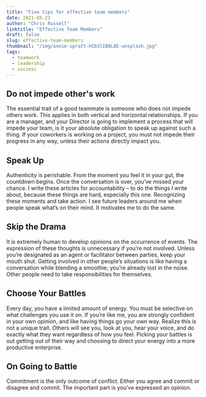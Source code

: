```yaml
---
title: "Five tips for effective team members"
date: 2021-05-23
author: "Chris Russell"
linktitle: "Effective Team Members"
draft: false
slug: effective-team-members
thumbnail: "/img/annie-spratt-hCb3lIB8L8E-unsplash.jpg"
tags:
  - teamwork
  - leadership
  - success
---
```

## Do not impede other's work

The essential trait of a good teammate is someone who does not impede others work. This applies in both vertical and horizontal relationships. If you are a manager, and your Director is going to implement a process that will impede your team, is it your absolute obligation to speak up against such a thing. If your coworkers is working on a project, you must not impede their progress in any way, unless their actions directly impact you.

## Speak Up

Authenticity is perishable. From the moment you feel it in your gut, the countdown begins. Once the conversation is over, you’ve missed your chance. I write these articles for accountability – to do the things I write about, because these things are hard, especially this one. Recognizing these moments and take action. I see future leaders around me when people speak what’s on their mind. It motivates me to do the same.

## Skip the Drama

It is extremely human to develop opinions on the occurrence of events. The expression of these thoughts is unnecessary if you’re not involved. Unless you’re designated as an agent or facilitator between parties, keep your mouth shut. Getting involved in other people’s situations is like having a conversation while blending a smoothie; you’re already lost in the noise. Other people need to take responsibilities for themselves.

## Choose Your Battles

Every day, you have a limited amount of energy. You must be selective on what challenges you use it on.  If you’re like me, you are strongly confident in your own opinion, and like having things go your own way. Realize this is not a unique trait. Others will see you, look at you, hear your voice, and do exactly what they want regardless of how you feel. Picking your battles is out getting out of their way and choosing to direct your energy into a more productive enterprise.

## On Going to Battle

Commitment is the only outcome of conflict. Either you agree and commit or disagree and commit. The important part is you’ve expressed an opinion.
